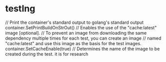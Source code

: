# testIng
// Print the container's standard output to golang's standard output
		container.SetPrintBuildOnStrOut()
		// Enables the use of the "cache:latest" image [optional].
		// To prevent an image from downloading the same dependency multiple times for each test, you can create an image 
		// named "cache:latest" and use this image as the basis for the test images.
		container.SetCacheEnable(true)
		// Determines the name of the image to be created during the test.
it is for research
